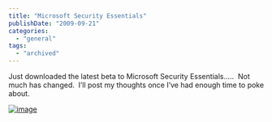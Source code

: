 ```yaml
---
title: "Microsoft Security Essentials"
publishDate: "2009-09-21"
categories: 
  - "general"
tags:
  - "archived"
---
```


Just downloaded the latest beta to Microsoft Security Essentials…..  Not much has changed.  I’ll post my thoughts once I’ve had enough time to poke about.

[![image](https://ramberlinggeek.co.uk/wp-content/uploads/2009/09/image_thumb.png "image")](https://ramberlinggeek.co.uk/wp-content/uploads/2009/09/image.png)

